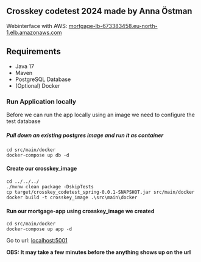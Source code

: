 ## Crosskey codetest 2024 made by Anna Östman

Webinterface with AWS: [mortgage-lb-673383458.eu-north-1.elb.amazonaws.com](http://mortgage-lb-673383458.eu-north-1.elb.amazonaws.com)

## Requirements
- Java 17
- Maven
- PostgreSQL Database
- (Optional) Docker

### Run Application locally
Before we can run the app locally using an image we need to configure the test database 

##### Pull down an existing postgres image and run it as container
```console
cd src/main/docker
docker-compose up db -d
```

#### Create our crosskey_image
```console
cd ../../../
./mvnw clean package -DskipTests
cp target/crosskey_codetest_spring-0.0.1-SNAPSHOT.jar src/main/docker
docker build -t crosskey_image .\src\main\docker
```

#### Run our mortgage-app using crosskey_image we created
```console
cd src/main/docker
docker-compose up app -d
```

Go to url: [localhost:5001](http://localhost:5001)

**OBS: It may take a few minutes before the anything shows up on the url**
